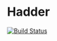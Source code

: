# Hadder

[![Build Status](https://travis-ci.com/BigBotNetwork/Hadder.svg?branch=master)](https://travis-ci.com/BigBotNetwork/Hadder)
